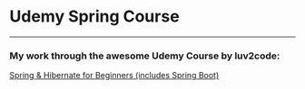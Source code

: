 # Udemy Spring Course
___

### My work through the awesome Udemy Course by luv2code: 
[Spring & Hibernate for Beginners (includes Spring Boot)](https://www.udemy.com/course/spring-hibernate-tutorial)

